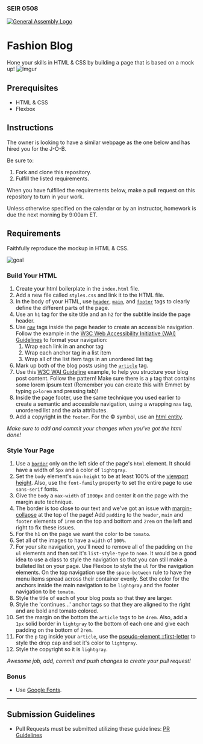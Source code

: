 ### SEIR 0508

[![General Assembly Logo](https://camo.githubusercontent.com/1a91b05b8f4d44b5bbfb83abac2b0996d8e26c92/687474703a2f2f692e696d6775722e636f6d2f6b6538555354712e706e67)](https://generalassemb.ly/education/web-development-immersive)

# Fashion Blog

Hone your skills in HTML & CSS by building a page that is based on a mock up!
![Imgur](https://i.imgur.com/pNv1rCg.png)


## Prerequisites

- HTML & CSS
- Flexbox 

## Instructions

The owner is looking to have a similar webpage as the one below and has hired you for the J-O-B.

Be sure to:
1. Fork and clone this repository.
2. Fulfill the listed requirements.

When you have fulfilled the requirements below, make a pull request on this
repository to turn in your work.

Unless otherwise specified on the calendar or by an instructor, homework is due
the next morning by 9:00am ET.


## Requirements

Faithfully reproduce the mockup in HTML & CSS.

![goal](./mock.png)

### Build Your HTML

1. Create your html boilerplate in the `index.html` file.
1. Add a new file called `styles.css` and link it to the HTML file.
1. In the body of your HTML, use [`header`](https://developer.mozilla.org/en-US/docs/Web/HTML/Element/header), [`main`](https://developer.mozilla.org/en-US/docs/Web/HTML/Element/main), and [`footer`](https://developer.mozilla.org/en-US/docs/Web/HTML/Element/footer) tags to clearly define the different parts of the page.
1. Use an `h1` tag for the site title and an `h2` for the subtitle inside the page header.
1. Use [`nav`](https://developer.mozilla.org/en-US/docs/Web/HTML/Element/nav) tags inside the page header to create an accessible navigation. Follow the example in the [W3C Web Accessibility Initiative (WAI) Guidelines](https://www.w3.org/WAI/tips/developing/#provide-meaning-for-non-standard-interactive-elements) to format your navigation:
   1. Wrap each link in an anchor tag
   1. Wrap each anchor tag in a list item
   1. Wrap all of the list item tags in an unordered list tag
1. Mark up both of the blog posts using the [`article`](https://developer.mozilla.org/en-US/docs/Web/HTML/Element/article) tag.
1. Use this [W3C WAI Guideline](https://www.w3.org/WAI/tips/developing/#use-mark-up-to-convey-meaning-and-structure) example, to help you structure your blog post content. Follow the pattern! Make sure there is a `p` tag that contains some lorem ipsum text (Remember you can create this with Emmet by typing `p>lorem` and pressing tab)!
1. Inside the page footer, use the same technique you used earlier to create a semantic and accessible navigation, using a wrapping `nav` tag, unordered list and the aria attributes.
1. Add a copyright in the `footer`. For the &copy; symbol, use an [html entity](https://www.w3schools.com/html/html_entities.asp).

_Make sure to add and commit your changes when you've got the html done!_

### Style Your Page

1. Use a [`border`](https://www.w3schools.com/css/css_border.asp) only on the left side of the page's `html` element. It should have a width of `5px` and a color of `lightgray`.
1. Set the `body` element's `min-height` to be at least 100% of the [viewport height](https://alligator.io/css/viewport-units/). Also, use the `font-family` property to set the entire page to use `sans-serif` fonts.
1. Give the `body` a `max-width` of `1000px` and center it on the page with the margin auto technique.
1. The border is too close to our text and we've got an issue with [margin-collapse](https://medium.com/@joseph0crick/margin-collapse-in-css-what-why-and-how-328c10e37ca0) at the top of the page! Add `padding` to the `header`, `main` and `footer` elements of `1rem` on the top and bottom and `2rem` on the left and right to fix these issues.
1. For the `h1` on the page we want the color to be `tomato`.
1. Set all of the images to have a `width` of `100%`.
1. For your site navigation, you'll need to remove all of the padding on the `ul` elements and then set it's `list-style-type` to `none`. It would be a good idea to use a class to style the navigation so that you can still make a bulleted list on your page. Use Flexbox to style the `ul` for the navigation elements. On the top navigation use the `space-between` rule to have the menu items spread across their container evenly. Set the color for the anchors inside the main navigation to be `lightgray` and the footer navigation to be `tomato`.
1. Style the title of each of your blog posts so that they are larger.
1. Style the 'continues...' anchor tags so that they are aligned to the right and are bold and tomato colored.
1. Set the margin on the bottom the `article` tags to be `4rem`. Also, add a `1px` solid border in `lightgray` to the bottom of each one and give each padding on the bottom of `2rem`.
1. For the `p` tag inside your `article`, use the [pseudo-element ::first-letter](https://developer.mozilla.org/en-US/docs/Web/CSS/::first-letter) to style the drop cap and set it's color to `lightgray`.
1. Style the copyright so it is `lightgray`.

_Awesome job, add, commit and push changes to create your pull request!_

### Bonus

- Use [Google Fonts](https://fonts.google.com/).
___
## Submission Guidelines
* Pull Requests must be submitted utilizing these guidelines: [PR Guidelines](https://github.com/bmorataya3/Pull-Request-Template)

